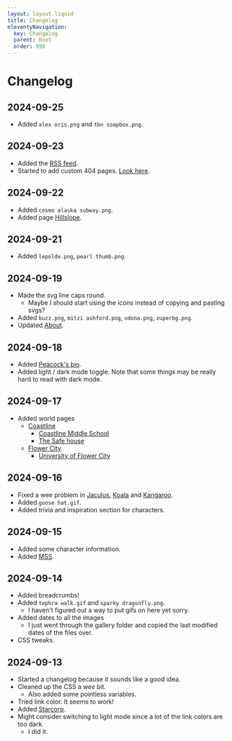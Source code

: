 ```yaml
---
layout: layout.liquid
title: Changelog
eleventyNavigation:
  key: Changelog
  parent: Root
  order: 999
---
```


# Changelog

## 2024-09-25

- Added `alex oris.png` and `tbn soapbox.png`.

## 2024-09-23

- Added the [RSS feed](/feed.xml/).
- Started to add custom 404 pages. [Look here](/motherfucker/).

## 2024-09-22

- Added `cosmo alaska subway.png`.
- Added page [Hillslope](/world/bauhinia/coastline/hillslope/).

## 2024-09-21

- Added `lepolde.png`, `pearl thumb.png`.

## 2024-09-19

- Made the svg line caps round.
	- Maybe I should start using the icons instead of copying and pasting svgs?
- Added `buzz.png`, `mitzi ashford.png`, `odona.png`, `zuperbg.png`.
- Updated [About](/about/).

## 2024-09-18

- Added [Peacock's bio](/characters/peacock/biography/).
- Added light / dark mode toggle. Note that some things may be really hard to read with dark mode.

## 2024-09-17

- Added world pages
	- [Coastline](/world/bauhinia/coastline/)
		- [Coastline Middle School](/world/bauhinia/coastline/cms/)
		- [The Safe house](/world/bauhinia/coastline/safe%20house/)
	- [Flower City](/world/bauhinia/flower%20city/)
		- [University of Flower City](/world/bauhinia/flower%20city/ufc/)

## 2024-09-16

- Fixed a wee problem in [Jaculus](/characters/jaculus/), [Koala](/characters/koala/) and [Kangaroo](/characters/kangaroo/).
- Added `goose hat.gif`.
- Added trivia and inspiration section for characters.

## 2024-09-15

- Added some character information.
- Added [MSS](/world/bauhinia/mss/).

## 2024-09-14

- Added breadcrumbs!
- Added `tephra walk.gif` and `sparky dragonfly.png`.
	- I haven't figured out a way to put gifs on here yet sorry.
- Added dates to all the images
	- I just went through the gallery folder and copied the last modified dates of the files over.
- CSS tweaks.

## 2024-09-13

- Started a changelog because it sounds like a good idea.
- Cleaned up the CSS a *wee* bit.
	- Also added some pointless variables.
- Tried link color. It seems to work!
- Added [Starcorp](/world/bauhinia/starcorp/).
- Might consider switching to light mode since a lot of the link colors are too dark.
	- I did it.